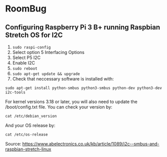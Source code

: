 # RoomBug

## Configuring Raspberry Pi 3 B+ running Raspbian Stretch OS for I2C 

1. ``` sudo raspi-config ```
2. Select option 5 Interfacing Options
3. Select P5 I2C
4. Enable I2C
5. ```sudo reboot```
6. ``` sudo apt-get update && upgrade ```
7. Check that neccessary software is installed with:

  ``` 
  sudo apt-get install python-smbus python3-smbus python-dev python3-dev i2c-tools
  ```


For kernel versions 3.18 or later, you will also need to update the /boot/config.txt file.
You can check your version by:

```
cat /etc/debian_version
```

And your OS release by:

```
cat /etc/os-release
```

Source: https://www.abelectronics.co.uk/kb/article/1089/i2c--smbus-and-raspbian-stretch-linux
